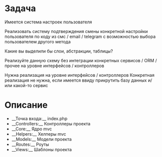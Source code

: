 # Задача

Имеется система настроек пользователя

Реализовать систему подтверждения смены конкретной настройки пользователя по коду из смс / email / telegram с возможностью выбора пользователем другого метода

Какие вы выделили бы слои, абстракции, таблицы?

Реализуйте данную схему без интеграции конкретных сервисов / ORM / прочее на уровне интерфейсов / контроллеров
 
Нужна реализация на уровне интерфейсов / контроллеров
Конкретная реализация не нужна, если имеется ввиду прикрутить базу данных и/или какой-то сервис

# Описание

<ul>
    <li>__Точка входа:__ index.php</li>
    <li>__Controllers:__ Контроллеры проекта</li>
    <li>__Core:__ Ядро mvc</li>
    <li>__Helpers:__ Хелперы mvc</li>
    <li>__Models:__ Модели проекта</li>
    <li>__Routes:__ Роуты</li>
    <li>__Views:__ Шаблоны проекта</li>
</ul>